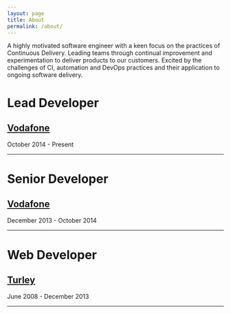 ```yaml
---
layout: page
title: About
permalink: /about/
---
```


A highly motivated software engineer with a keen focus on the practices of Continuous Delivery. Leading teams through continual improvement and experimentation to deliver products to our customers. Excited by the challenges of CI, automation and DevOps practices and their application to ongoing software delivery.

# Lead Developer #
[Vodafone](http://www.vodafone.co.uk/)
----------
October 2014 - Present 

___

# Senior Developer #
[Vodafone](http://www.vodafone.co.uk/)
----------
December 2013 - October 2014

___

# Web Developer #
[Turley](http://www.turley.co.uk/)
--------
June 2008 - December 2013

___